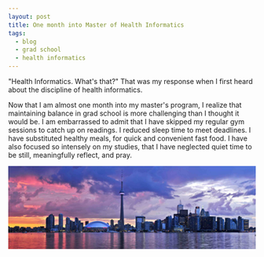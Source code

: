 ```yaml
---
layout: post
title: One month into Master of Health Informatics
tags:
  - blog
  - grad school
  - health informatics
---
```


"Health Informatics. What's that?" That was my response when I first heard about the discipline of health informatics.

Now that I am almost one month into my master's program, I realize that maintaining balance in grad school is more challenging than I thought it would be. I am embarrassed to admit that I have skipped my regular gym sessions to catch up on readings. I reduced sleep time to meet deadlines. I have substituted healthy meals, for quick and convenient fast food. I have also focused so intensely on my studies, that I have neglected quiet time to be still, meaningfully reflect, and pray.

![Toronto_Ontario.jpg](/images/Toronto_Ontario.jpg)